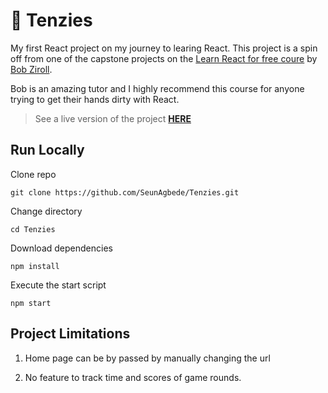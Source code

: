 # :game_die: Tenzies 

My first React project on my journey to learing React. This project is a spin off from one of the capstone projects on the [Learn React for free coure](https://scrimba.com/learn/learnreact) by [Bob Ziroll](https://twitter.com/bobziroll). 

Bob is an amazing tutor and I highly recommend this course for anyone trying to get their hands dirty with React.


> See a live version of the project **[HERE](https://aesthetic-brigadeiros-5d1963.netlify.app/)**


## Run Locally

Clone repo
```
git clone https://github.com/SeunAgbede/Tenzies.git
```

Change directory
```
cd Tenzies
```

Download dependencies
```
npm install
```

Execute the start script 
```
npm start
```


## Project Limitations

1. Home page can be by passed by manually changing the url

2. No feature to track time and scores of game rounds.

